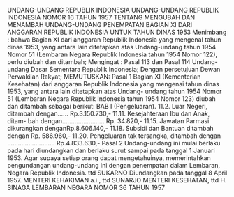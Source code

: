  UNDANG-UNDANG REPUBLIK INDONESIA UNDANG-UNDANG REPUBLIK INDONESIA NOMOR 16 TAHUN 1957 TENTANG MENGUBAH DAN MENAMBAH UNDANG-UNDANG PENEMPATAN BAGIAN XI DARI ANGGARAN REPUBLIK INDONESIA UNTUK TAHUN DINAS 1953
Menimbang :
 bahwa Bagian XI dari anggaran Republik Indonesia yang mengenal tahun dinas 1953, yang antara lain ditetapkan atas Undang-undang tahun 1954 Nomor 51 (Lembaran Negara Republik Indonesia tahun 1954 Nomor 122), perlu diubah dan ditambah;
Mengingat :
 Pasal 113 dan Pasal 114 Undang-undang Dasar Sementara Republik Indonesia; Dengan persetujuan Dewan Perwakilan Rakyat;
MEMUTUSKAN:
Pasal 1
Bagian XI (Kementerian Kesehatan) dari anggaran Republik Indonesia yang mengenai tahun dinas 1953, yang antara lain ditetapkan atas Undang- undang tahun 1954 Nomor 51 (Lembaran Negara Republik Indonesia tahun 1954 Nomor 123) diubah dan ditambah sebagai berikut: BAB I (Pengeluaran).
11.2. Luar Negeri, ditambah dengan...... Rp.3.150.730,- 11.11. Kesejahteraan Ibu dan Anak, ditam- bah dengan........................ Rp. 34.820,- 11.15. Jawatan Parmasi dikurangkan denganRp.8.606.140,- 11.18. Subsidi dan Bantuan ditambah dengan Rp. 586.960,- 11.20. Pengeluaran tak tersangka, ditambah dengan ........................... Rp.4.833.630,-
Pasal 2
Undang-undang ini mulai berlaku pada hari diundangkan dan berlaku surut sampai pada tanggal 1 Januari 1953. Agar supaya setiap orang dapat mengetahuinya, memerintahkan pengundangan undang-undang ini dengan penempatan dalam Lembaran, Negara Republik Indonesia. ttd SUKARNO Diundangkan pada tanggal 8 April 1957. MENTERI KEHAKIMAN a.i., ttd SUNARJO MENTERI KESEHATAN, ttd H. SINAGA LEMBARAN NEGARA NOMOR 36 TAHUN 1957
